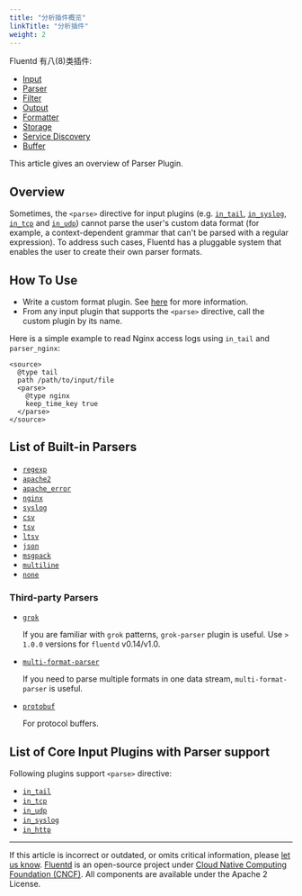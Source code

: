 ```yaml
---
title: "分析插件概览"
linkTitle: "分析插件"
weight: 2
---
```


Fluentd 有八(8)类插件:

- [Input](/plugins/input/README.md)
- [Parser](/plugins/parser/README.md)
- [Filter](/plugins/filter/README.md)
- [Output](/plugins/output/README.md)
- [Formatter](/plugins/formatter/README.md)
- [Storage](/plugins/storage/README.md)
- [Service Discovery](/plugins/service_discovery/README.md)
- [Buffer](/plugins/buffer/README.md)

This article gives an overview of Parser Plugin.

## Overview

Sometimes, the `<parse>` directive for input plugins (e.g.
[`in_tail`](/plugins/input/tail.md), [`in_syslog`](/plugins/input/syslog.md),
[`in_tcp`](/plugins/input/tcp.md) and [`in_udp`](/plugins/input/udp.md)) cannot
parse the user's custom data format (for example, a context-dependent grammar
that can't be parsed with a regular expression). To address such cases, Fluentd
has a pluggable system that enables the user to create their own parser formats.

## How To Use

- Write a custom format plugin. See [here](/developer/api-plugin-parser.md)
  for more information.
- From any input plugin that supports the `<parse>` directive, call the custom
  plugin by its name.

Here is a simple example to read Nginx access logs using `in_tail` and
`parser_nginx`:

```
<source>
  @type tail
  path /path/to/input/file
  <parse>
    @type nginx
    keep_time_key true
  </parse>
</source>
```

## List of Built-in Parsers

- [`regexp`](/plugins/parser/regexp.md)
- [`apache2`](/plugins/parser/apache2.md)
- [`apache_error`](/plugins/parser/apache_error.md)
- [`nginx`](/plugins/parser/nginx.md)
- [`syslog`](/plugins/parser/syslog.md)
- [`csv`](/plugins/parser/csv.md)
- [`tsv`](/plugins/parser/tsv.md)
- [`ltsv`](/plugins/parser/ltsv.md)
- [`json`](/plugins/parser/json.md)
- [`msgpack`](/plugins/parser/msgpack.md)
- [`multiline`](/plugins/parser/multiline.md)
- [`none`](/plugins/parser/none.md)

### Third-party Parsers

- [`grok`](https://github.com/fluent/fluent-plugin-grok-parser)

  If you are familiar with `grok` patterns, `grok-parser` plugin is useful.
  Use `> 1.0.0` versions for `fluentd` v0.14/v1.0.

- [`multi-format-parser`](https://github.com/repeatedly/fluent-plugin-multi-format-parser)

  If you need to parse multiple formats in one data stream,
  `multi-format-parser` is useful.

- [`protobuf`](https://github.com/fluent-plugins-nursery/fluent-plugin-parser-protobuf)

  For protocol buffers.

## List of Core Input Plugins with Parser support

Following plugins support `<parse>` directive:

- [`in_tail`](/plugins/input/tail.md)
- [`in_tcp`](/plugins/input/tcp.md)
- [`in_udp`](/plugins/input/udp.md)
- [`in_syslog`](/plugins/input/syslog.md)
- [`in_http`](/plugins/input/http.md)

---

If this article is incorrect or outdated, or omits critical information, please
[let us know](https://github.com/fluent/fluentd-docs-gitbook/issues?state=open).
[Fluentd](http://www.fluentd.org/) is an open-source project under
[Cloud Native Computing Foundation (CNCF)](https://cncf.io/). All components are
available under the Apache 2 License.
